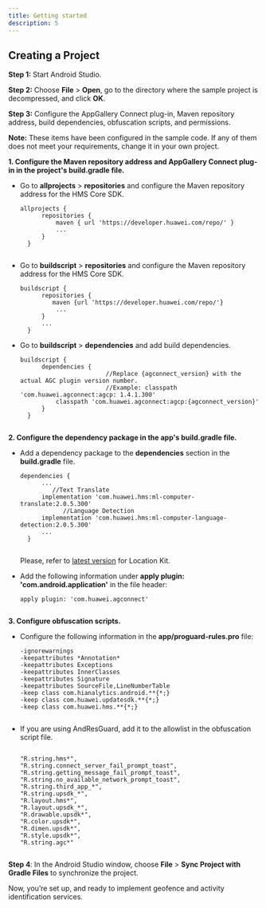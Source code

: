 ```yaml
---
title: Getting started
description: 5
---
```


## **Creating a Project**

**Step 1:** Start Android Studio.

**Step 2:** Choose **File** \> **Open**, go to the directory where the sample project is decompressed, and click **OK**.

**Step 3:** Configure the AppGallery Connect plug-in, Maven repository address, build dependencies, obfuscation scripts, and permissions.

<aside class="special">
	<p><strong>Note:</strong> These items have been configured in the sample code. If any of them
does not meet your requirements, change it in your own project.</p>
</aside>


**1. Configure the Maven repository address and AppGallery Connect plug-in in the project's build.gradle file.**

- Go to **allprojects** \> **repositories** and configure the Maven repository address for the HMS Core SDK.

  <pre><div id="copy-button1" class="copy-btn" title="Copy" onclick="copyCode(this.id)"></div><code><span class="pln">allprojects </span><span class="pun">{</span><span class="pln">
  		repositories </span><span class="pun">{</span><span class="pln">
  			maven </span><span class="pun">{</span><span class="pln"> url </span><span class="str">'https://developer.huawei.com/repo/'</span><span class="pln"> </span><span class="pun">}</span><span class="pln">
  			</span><span class="pun">...</span><span class="pln">
  		</span><span class="pun">}</span><span class="pln">
  	</span><span class="pun">}</span><span class="pln">
  	</span></code></pre>

- Go to **buildscript** \> **repositories** and configure the Maven repository address for the HMS Core SDK.

  <pre><div id="copy-button2" class="copy-btn" title="Copy" onclick="copyCode(this.id)"></div><code><span class="pln">buildscript </span><span class="pun">{</span><span class="pln">
  		repositories </span><span class="pun">{</span><span class="pln">
  		   maven </span><span class="pun">{</span><span class="pln">url </span><span class="str">'https://developer.huawei.com/repo/'</span><span class="pun">}</span><span class="pln">
  			</span><span class="pun">...</span><span class="pln">
  		</span><span class="pun">}</span><span class="pln">
  		</span><span class="pun">...</span><span class="pln">
  	</span><span class="pun">}</span><span class="pln">
  </span></code></pre>

- Go to **buildscript** \> **dependencies** and add build dependencies.

  <pre><div id="copy-button3" class="copy-btn" title="Copy" onclick="copyCode(this.id)"></div><code><span class="pln">buildscript </span><span class="pun">{</span><span class="pln">
  		dependencies </span><span class="pun">{</span><span class="pln">
       </span><span class="str">                   //Replace {agconnect_version} with the actual AGC plugin version number.</span><span class="pln">
       </span><span class="str">                   //Example: classpath 'com.huawei.agconnect:agcp: 1.4.1.300'</span><span class="pln">
  			classpath </span><span class="str">'com.huawei.agconnect:agcp:{agconnect_version}'</span><span class="pln">
  		</span><span class="pun">}</span><span class="pln">
  	</span><span class="pun">}</span><span class="pln">
  	</span></code></pre>

**2. Configure the dependency package in the app's build.gradle file.**

- Add a dependency package to the **dependencies** section in the **build.gradle** file.

  <pre><div id="copy-button4" class="copy-btn" title="Copy" onclick="copyCode(this.id)"></div><code><span class="pln">dependencies </span><span class="pun">{</span><span class="pln">
  		</span><span class="pun">...</span><span class="pln">
      </span><span class="str">		//Text Translate</span><span class="pln">
  		implementation </span><span class="str">'com.huawei.hms:ml-computer-translate:2.0.5.300'</span><span class="pln">
  		<span class="str">		//Language Detection</span><span class="pln">
  		implementation </span><span class="str">'com.huawei.hms:ml-computer-language-detection:2.0.5.300'</span><span class="pln">
  		</span><span class="pun">...</span><span class="pln">
  	</span><span class="pun">}</span><span class="pln">
  	</span></code></pre>


  Please, refer to [latest version](https://developer.huawei.com/consumer/en/doc/development/HMSCore-Guides/version-change-history-0000001050986155) for Location Kit.

- Add the following information under **apply plugin: 'com.android.application'** in the file header:

  <pre><div id="copy-button5" class="copy-btn" title="Copy" onclick="copyCode(this.id)"></div><code><span class="pln">apply plugin</span><span class="pun">:</span><span class="pln"> </span><span class="str">'com.huawei.agconnect'</span><span class="pln">
  	</span></code></pre>

**3. Configure obfuscation scripts.**

- Configure the following information in the **app/proguard-rules.pro** file:

  <pre><div id="copy-button6" class="copy-btn" title="Copy" onclick="copyCode(this.id)"></div><code><span class="pun">-</span><span class="pln">ignorewarnings</span><span class="pln">
  </span><span class="pun">-</span><span class="pln">keepattributes </span><span class="pun">*</span><span class="typ">Annotation</span><span class="pun">*</span><span class="pln">
  </span><span class="pun">-</span><span class="pln">keepattributes </span><span class="typ">Exceptions</span><span class="pln">
  </span><span class="pun">-</span><span class="pln">keepattributes </span><span class="typ">InnerClasses</span><span class="pln">
  </span><span class="pun">-</span><span class="pln">keepattributes </span><span class="typ">Signature</span><span class="pln">
  </span><span class="pun">-</span><span class="pln">keepattributes </span><span class="typ">SourceFile</span><span class="pun">,</span><span class="typ">LineNumberTable</span><span class="pln">
  </span><span class="pun">-</span><span class="pln">keep </span><span class="kwd">class</span><span class="pln"> com</span><span class="pun">.</span><span class="pln">hianalytics</span><span class="pun">.</span><span class="pln">android</span><span class="pun">.**{*;}</span><span class="pln">
  </span><span class="pun">-</span><span class="pln">keep </span><span class="kwd">class</span><span class="pln"> com</span><span class="pun">.</span><span class="pln">huawei</span><span class="pun">.</span><span class="pln">updatesdk</span><span class="pun">.**{*;}</span><span class="pln">
  </span><span class="pun">-</span><span class="pln">keep </span><span class="kwd">class</span><span class="pln"> com</span><span class="pun">.</span><span class="pln">huawei</span><span class="pun">.</span><span class="pln">hms</span><span class="pun">.**{*;}</span><span class="pln">
  	</span></code></pre>

- If you are using AndResGuard, add it to the allowlist in the obfuscation script file.

  <pre><div id="copy-button7" class="copy-btn" title="Copy" onclick="copyCode(this.id)"></div><code>
  <span class="str">"R.string.hms*"</span><span class="pun">,</span><span class="pln">
  </span><span class="str">"R.string.connect_server_fail_prompt_toast"</span><span class="pun">,</span><span class="pln">
  </span><span class="str">"R.string.getting_message_fail_prompt_toast"</span><span class="pun">,</span><span class="pln">
  </span><span class="str">"R.string.no_available_network_prompt_toast"</span><span class="pun">,</span><span class="pln">
  </span><span class="str">"R.string.third_app_*"</span><span class="pun">,</span><span class="pln">
  </span><span class="str">"R.string.upsdk_*"</span><span class="pun">,</span><span class="pln">
  </span><span class="str">"R.layout.hms*"</span><span class="pun">,</span><span class="pln">
  </span><span class="str">"R.layout.upsdk_*"</span><span class="pun">,</span><span class="pln"> 
  </span><span class="str">"R.drawable.upsdk*"</span><span class="pun">,</span><span class="pln">
  </span><span class="str">"R.color.upsdk*"</span><span class="pun">,</span><span class="pln"> 
  </span><span class="str">"R.dimen.upsdk*"</span><span class="pun">,</span><span class="pln">
  </span><span class="str">"R.style.upsdk*"</span><span class="pun">,</span><span class="pln">
  </span><span class="str">"R.string.agc*"</span><span class="pln">
  	</span></code></pre>

**Step 4**: In the Android Studio window, choose **File** \> **Sync Project with Gradle Files** to synchronize the project.



Now, you’re set up, and ready to implement geofence and activity identification services. 